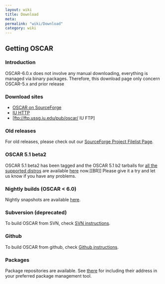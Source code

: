 ```yaml
---
layout: wiki
title: Download
meta: 
permalink: "wiki/Download"
category: wiki
---
```

<!-- Name: Download -->
<!-- Version: 9 -->
<!-- Author: valleegr -->

## Getting OSCAR

### Introduction

OSCAR-6.0.x does not involve any manual downloading, everything is managed via binary packages. Therefore, this download page only concern OSCAR-5.x and prior release
### Download sites

 * [OSCAR on SourceForge](http://sourceforge.net/project/showfiles.php?group_id=9368)
 * [IU HTTP](http://ftp.ussg.iu.edu/oscar)
 * [ftp://ftp.ussg.iu.edu/pub/oscar/ IU FTP]

### Old releases

For old releases, please check out our [SourceForge Project Filelist Page](http://sourceforge.net/project/showfiles.php?group_id=9368).

### OSCAR 5.1 beta2
OSCAR 5.1 beta2 has been tagged and the OSCAR 5.1 b2 tarballs for [all the supported distros](DistroSupport) are available [here](http://svn.oscar.openclustergroup.org/php/download.php?d_name=beta) now.[[BR]]
Please give it a try and let us know if you have any problems.


### Nightly builds (OSCAR < 6.0)

Nightly snapshots are available [here](http://svn.oscar.openclustergroup.org/php/download.php?d_name=nightly).

### Subversion (deprecated)

To build OSCAR from SVN, check [SVN instructions](SVNinstructions).

### Github
To build OSCAR from github, check [Github instructions](Githubinstructions).

### Packages

Package repositories are available. See [there](repoTesting) for including their address in your preferred package management tool.

